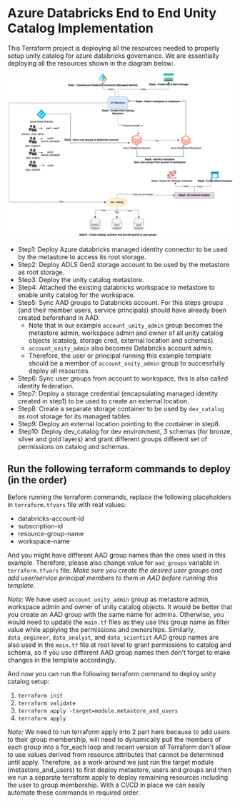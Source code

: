 # Azure Databricks End to End Unity Catalog Implementation

This Terraform project is deploying all the resources needed to properly setup unity catalog for azure databricks governance. We are essentially deploying all the resources shown in the diagram below:

![UC Image](uc.png)


- Step1: Deploy Azure databricks managed identity connector to be used by the metastore to access its root storage.
- Step2: Deploy ADLS Gen2 storage account to be used by the metastore as root storage.
- Step3: Deploy the unity catalog metastore.
- Step4: Attached the existing databricks workspace to metastore to enable unity catalog for the workspace.
- Step5: Sync AAD groups to Databricks account. For this steps groups (and their member users, service principals) should have already been created beforehand in AAD.
  - Note that in our example `account_unity_admin` group becomes the metastore admin, workspace admin and owner of all unity catalog objects (catalog, storage cred, external location and schemas).
  - `account_unity_admin` also becomes Databricks account admin.
  - Therefore, the user or principal running this example template should be a member of `account_unity_admin` group to successfully deploy all resources.
- Step6: Sync user groups from account to workspace, this is also called identity federation.
- Step7: Deploy a storage credential (encapsulating managed identity created in step1) to be used to create an external location.
- Step8: Create a separate storage container to be used by `dev_catalog` as root storage for its managed tables.
- Step9: Deploy an external location pointing to the container in step8.
- Step10: Deploy dev_catalog for dev environment, 3 schemas (for bronze, silver and gold layers) and grant different groups different set of permissions on catalog and schemas.


## Run the following terraform commands to deploy (in the order)

Before running the terraform commands, replace the following placeholders in `terraform.tfvars` file with real values:
- databricks-account-id
- subscription-id
- resource-group-name
- workspace-name

And you might have different AAD group names than the ones used in this example. Therefore, please also change value for `aad_groups` variable in `terraform.tfvars` file. _Make sure you create the desired user groups and add user/service principal members to them in AAD before running this template._

_Note:_ We have used `account_unity_admin` group as metastore admin, workspace admin and owner of unity catalog objects. It would be better that you create an AAD group with the same name for admins. Otherwise, you would need to update the `main.tf` files as they use this group name as filter value while applying the permissions and ownerships. Similarly, `data_engineer`, `data_analyst`, and `data_scientist` AAD group names are also used in the `main.tf` file at root level to grant permissions to catalog and schema, so if you use different AAD group names then don't forget to make changes in the template accordingly. 

And now you can run the following terraform command to deploy unity catalog setup:

1. `terraform init`
2. `terraform validate`
3. `terraform apply -target=module.metastore_and_users`
4. `terraform apply`

_Note:_ We need to run terraform apply into 2 part here because to add users to their group membership, will need to dynamically pull the members of each group into a for_each loop and recent version of Terraform don't allow to use values derived from resource attributes that cannot be determined until apply. Therefore, as a work-around we just run the target module (metastore_and_users) to first deploy metastore, users and groups and then we run a separate terraform apply to deploy remaining resources including the user to group membership. With a CI/CD in place we can easily automate these commands in required order.

